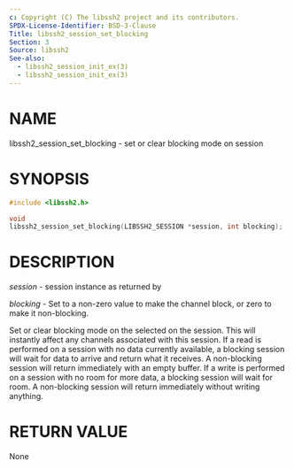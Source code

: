 ```yaml
---
c: Copyright (C) The libssh2 project and its contributors.
SPDX-License-Identifier: BSD-3-Clause
Title: libssh2_session_set_blocking
Section: 3
Source: libssh2
See-also:
  - libssh2_session_init_ex(3)
  - libssh2_session_init_ex(3)
---
```


# NAME

libssh2_session_set_blocking - set or clear blocking mode on session

# SYNOPSIS

~~~c
#include <libssh2.h>

void
libssh2_session_set_blocking(LIBSSH2_SESSION *session, int blocking);
~~~

# DESCRIPTION

*session* - session instance as returned by

*blocking* - Set to a non-zero value to make the channel block, or zero to
make it non-blocking.

Set or clear blocking mode on the selected on the session. This will
instantly affect any channels associated with this session. If a read is
performed on a session with no data currently available, a blocking session
will wait for data to arrive and return what it receives. A non-blocking
session will return immediately with an empty buffer. If a write is performed
on a session with no room for more data, a blocking session will wait for
room. A non-blocking session will return immediately without writing
anything.

# RETURN VALUE

None
